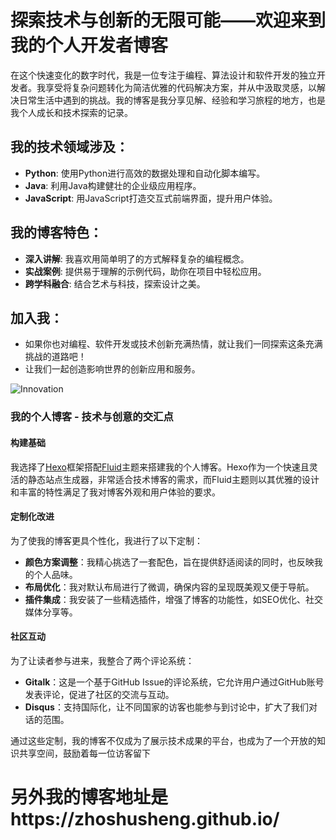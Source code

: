 # 探索技术与创新的无限可能——欢迎来到我的个人开发者博客

在这个快速变化的数字时代，我是一位专注于编程、算法设计和软件开发的独立开发者。我享受将复杂问题转化为简洁优雅的代码解决方案，并从中汲取灵感，以解决日常生活中遇到的挑战。我的博客是我分享见解、经验和学习旅程的地方，也是我个人成长和技术探索的记录。

## 我的技术领域涉及：

- **Python**: 使用Python进行高效的数据处理和自动化脚本编写。
- **Java**: 利用Java构建健壮的企业级应用程序。
- **JavaScript**: 用JavaScript打造交互式前端界面，提升用户体验。

## 我的博客特色：

- **深入讲解**: 我喜欢用简单明了的方式解释复杂的编程概念。
- **实战案例**: 提供易于理解的示例代码，助你在项目中轻松应用。
- **跨学科融合**: 结合艺术与科技，探索设计之美。

## 加入我：

- 如果你也对编程、软件开发或技术创新充满热情，就让我们一同探索这条充满挑战的道路吧！
- 让我们一起创造影响世界的创新应用和服务。

![Innovation](https://img.zcool.cn/community/016dbe5b5a81cea801215c8ff679e7.jpg@3000w_1l_2o_100sh)


### 我的个人博客 - 技术与创意的交汇点

#### 构建基础

我选择了[Hexo](https://hexo.io/)框架搭配[Fluid](https://github.com/fluid-dev/hexo-theme-fluid)主题来搭建我的个人博客。Hexo作为一个快速且灵活的静态站点生成器，非常适合技术博客的需求，而Fluid主题则以其优雅的设计和丰富的特性满足了我对博客外观和用户体验的要求。

#### 定制化改进

为了使我的博客更具个性化，我进行了以下定制：

- **颜色方案调整**：我精心挑选了一套配色，旨在提供舒适阅读的同时，也反映我的个人品味。
- **布局优化**：我对默认布局进行了微调，确保内容的呈现既美观又便于导航。
- **插件集成**：我安装了一些精选插件，增强了博客的功能性，如SEO优化、社交媒体分享等。

#### 社区互动

为了让读者参与进来，我整合了两个评论系统：

- **Gitalk**：这是一个基于GitHub Issue的评论系统，它允许用户通过GitHub账号发表评论，促进了社区的交流与互动。
- **Disqus**：支持国际化，让不同国家的访客也能参与到讨论中，扩大了我们对话的范围。

通过这些定制，我的博客不仅成为了展示技术成果的平台，也成为了一个开放的知识共享空间，鼓励着每一位访客留下

# 另外我的博客地址是https://zhoshusheng.github.io/
